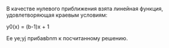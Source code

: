 В качестве нулевого приближения взята линейная функция, удовлетворяющая краевым условиям:

y0(x) = (b-1)x + 1

Ее ye;yj прибавbnm к посчитанному решению.
